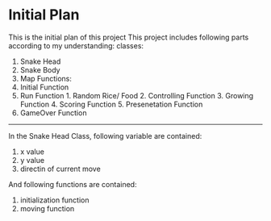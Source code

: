 # Initial Plan
This is the initial plan of this project
This project includes following parts according to my understanding:
classes:
  1. Snake Head
  2. Snake Body
  3. Map
Functions: 
  1. Initial Function
  2. Run Function
    1. Random Rice/ Food
    2. Controlling Function
    3. Growing Function
    4. Scoring Function 
    5. Presenetation Function
  3. GameOver Function

---
In the Snake Head Class, following variable are contained:
  1. x value
  2. y value
  3. directin of current move

And following functions are contained:
  1. initialization function
  2. moving function
